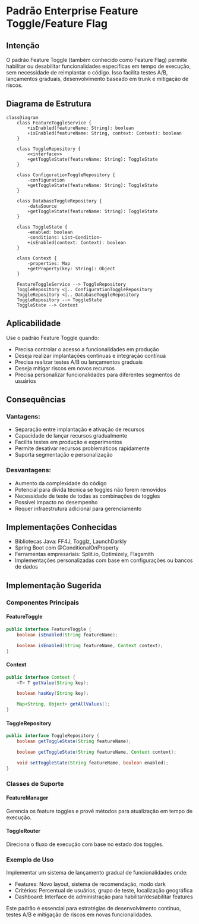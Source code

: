 # Padrão Enterprise Feature Toggle/Feature Flag

## Intenção

O padrão Feature Toggle (também conhecido como Feature Flag) permite habilitar ou desabilitar funcionalidades
específicas em tempo de execução, sem necessidade de reimplantar o código. Isso facilita testes A/B, lançamentos
graduais, desenvolvimento baseado em trunk e mitigação de riscos.

## Diagrama de Estrutura

```mermaid
classDiagram
    class FeatureToggleService {
        +isEnabled(featureName: String): boolean
        +isEnabled(featureName: String, context: Context): boolean
    }

    class ToggleRepository {
        <<interface>>
        +getToggleState(featureName: String): ToggleState
    }

    class ConfigurationToggleRepository {
        -configuration
        +getToggleState(featureName: String): ToggleState
    }

    class DatabaseToggleRepository {
        -dataSource
        +getToggleState(featureName: String): ToggleState
    }

    class ToggleState {
        -enabled: boolean
        -conditions: List~Condition~
        +isEnabled(context: Context): boolean
    }

    class Context {
        -properties: Map
        +getProperty(key: String): Object
    }

    FeatureToggleService --> ToggleRepository
    ToggleRepository <|.. ConfigurationToggleRepository
    ToggleRepository <|.. DatabaseToggleRepository
    ToggleRepository --> ToggleState
    ToggleState --> Context
```

## Aplicabilidade

Use o padrão Feature Toggle quando:

* Precisa controlar o acesso a funcionalidades em produção
* Deseja realizar implantações contínuas e integração contínua
* Precisa realizar testes A/B ou lançamentos graduais
* Deseja mitigar riscos em novos recursos
* Precisa personalizar funcionalidades para diferentes segmentos de usuários

## Consequências

### Vantagens:

* Separação entre implantação e ativação de recursos
* Capacidade de lançar recursos gradualmente
* Facilita testes em produção e experimentos
* Permite desativar recursos problemáticos rapidamente
* Suporta segmentação e personalização

### Desvantagens:

* Aumento da complexidade do código
* Potencial para dívida técnica se toggles não forem removidos
* Necessidade de teste de todas as combinações de toggles
* Possível impacto no desempenho
* Requer infraestrutura adicional para gerenciamento

## Implementações Conhecidas

* Bibliotecas Java: FF4J, Togglz, LaunchDarkly
* Spring Boot com @ConditionalOnProperty
* Ferramentas empresariais: Split.io, Optimizely, Flagsmith
* Implementações personalizadas com base em configurações ou bancos de dados

## Implementação Sugerida

### Componentes Principais

#### FeatureToggle

```java
public interface FeatureToggle {
    boolean isEnabled(String featureName);

    boolean isEnabled(String featureName, Context context);
}
```

#### Context

```java
public interface Context {
    <T> T getValue(String key);

    boolean hasKey(String key);

    Map<String, Object> getAllValues();
}
```

#### ToggleRepository

```java
public interface ToggleRepository {
    boolean getToggleState(String featureName);

    boolean getToggleState(String featureName, Context context);

    void setToggleState(String featureName, boolean enabled);
}
```

### Classes de Suporte

#### FeatureManager

Gerencia os feature toggles e provê métodos para atualização em tempo de execução.

#### ToggleRouter

Direciona o fluxo de execução com base no estado dos toggles.

### Exemplo de Uso

Implementar um sistema de lançamento gradual de funcionalidades onde:

- Features: Novo layout, sistema de recomendação, modo dark
- Critérios: Percentual de usuários, grupo de teste, localização geográfica
- Dashboard: Interface de administração para habilitar/desabilitar features

Este padrão é essencial para estratégias de desenvolvimento contínuo, testes A/B e mitigação de riscos em novas
funcionalidades.
